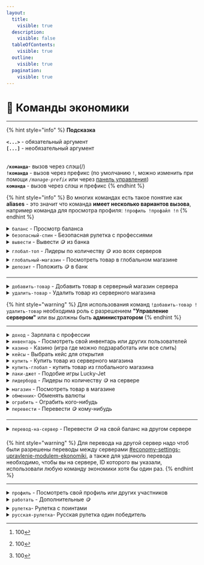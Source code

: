 ```yaml
---
layout:
  title:
    visible: true
  description:
    visible: false
  tableOfContents:
    visible: true
  outline:
    visible: true
  pagination:
    visible: true
---
```


# 💸 Команды экономики

***

{% hint style="info" %}
**Подсказка**

**`<...>`** - обязательный аргумент\
**`[...]`** - необязательный аргумент

\
**`/команда`**- вызов через слэш(/)\
**`!команда`** - вызов через префикс (по умолчанию `!`, можно изменить при помощи _`/manage-prefix`_ или через [панель управления](https://dash.rzx-bot.top))\
**`команда`** - вызов через слэш и префикс
{% endhint %}

{% hint style="info" %}
Во многих командах есть такое понятие как **aliases** - это значит что команда **имеет несколько вариантов вызова**, например команда для просмотра профиля: `!профиль !профайл !п`
{% endhint %}

<details>

<summary><code>баланс</code> - Просмотр баланса</summary>

**Использование:**\
`!баланс`

**Возможные варианты вызова команды:** \
`!б` `!баланс`

</details>

<details>

<summary><code>безопасный-спин</code> - Безопасная рулетка с профессиями</summary>

**Использование:**\
`!сфспин`

**Возможные варианты вызова команды:** \
`!сфс` `!сфспин`

_Можно использовать один раз в 30 минут_

</details>

<details>

<summary><code>вывести</code> - Вывести 🪙 из банка</summary>

**Использование:**\
`!вывод <сумма>`

`<сумма>` - Число больше нуля и меньше или равна вашему балансу



**Возможные варианты вызова команды:** \
`!в` `!вывести` `!вывод`

_\*Комиссия 2%_

</details>

<details>

<summary><code>глобал-топ</code> - Лидеры по количеству 🪙 изо всех серверов</summary>

**Использование:**\
`!глобал-топ`

**Возможные варианты вызова команды:** \
`!гтоп` `!глобал-топ`

</details>

<details>

<summary><code>глобальный-магазин</code> - Посмотреть товар в глобальном магазине</summary>

**Использование:**\
`!гмагазин`

**Возможные варианты вызова команды:** \
`!гмагазик` `!гмагаз` `!гмагазин`

</details>

<details>

<summary><code>депозит</code> - Положить 🪙 в банк</summary>

**Использование:**\
`!депозит <сумма>`

`<сумма>` - Число больше нуля и меньше или равна вашему балансу



**Возможные варианты вызова команды:** \
`!д`

_\*Комиссия 4%_

</details>

***

<details>

<summary><code>добавить-товар</code> - Добавить товар в серверный магазин сервера</summary>

**Использование:**\
`!добавить-товар <название> <редкость> <артикул> <цена> <количество> <описание>`

`<название>` - Строка, может включать в себя как числа, так и буквы (без пробелов, если используете команду через префикс)

`<редкость>` - Строка, может включать в себя как числа, так и буквы (без пробелов, если используете команду через префикс)

`<артикул>` - Строка, может включать в себя как числа, так и буквы (без пробелов, если используете команду через префикс)

`<цена>` - Число

`<количество>` - Число

`<описание>` - Строка, может включать в себя как числа, так и буквы (без пробелов, если используете команду через префикс)



**Пример:**\
`!добавить-товар Чашечка-чая ✨ 001 1000 10 Чаек от Ехидны`

<img src="../.gitbook/assets/add-item_example.png" alt="" data-size="original">

</details>

<details>

<summary><code>удалить-товар</code> - Удалить товар из серверного магазина</summary>

**Использование:**\
`!удалить-товар <артикул>`

`<артикул>` - Строка, может включать в себя как числа, так и буквы (без пробелов, если используете команду через префикс)



**Пример:**\
`!удалить-товар 001`

</details>

{% hint style="warning" %}
Для использования команд `!добавить-товар !удалить-товар` необходима роль с разрешением **"Управление сервером"** или вы должны быть **администратором**
{% endhint %}

***

<details>

<summary><code>доход</code> - Зарплата с профессии</summary>

**Использование:**\
`!доход`

**Возможные варианты вызова команды:** \
`!зарплата` `!деньга` `!доход`

</details>

<details>

<summary><code>инвентарь</code> - Посмотреть свой инвентарь или других пользователей</summary>

**Использование:**\
`!инвентарь` или `!инвентарь <участник>`

`<участник>` - Упоминание или ID участника сервера (Необходимо чтобы участник использовал любую команду экономики хотя бы один раз)



**Возможные варианты вызова команды:**\
&#x20;`!и` `!инвентарь` `!инвент`

</details>

<details>

<summary><code>казино</code> - Казино (игра где можно подзаработать или все слить)</summary>

**Использование:**\
`!казик <ставка> <место>`

`<ставка>` - Число больше сотни[^1] и меньше или равна вашему балансу (Максимальная ставка - 50 000 000)

`<место>`: \
\- \[1-12, 13-24, 25-36] - `<ставка> × 3`;\
\- \[1-18, 19-36, четное, нечетное] - `<ставка> × 2`



**Возможные варианты вызова команды:** \
`!к` `!казино` `!казик`

**Пример:**\
`!казик 1000 13-24`

</details>

<details>

<summary><code>кейсы</code> - Выбрать кейс для открытия</summary>

**Использование:**\
`!кейсы`

**Возможные варианты вызова команды:** \
`!кейсы` `!кейс`

**Пример:**\
`!кейсы`

<img src="../.gitbook/assets/cases_example.png" alt="" data-size="original">

</details>

<details>

<summary><code>купить</code> - Купить товар из серверного магазина</summary>

**Использование:**\
`!купить <артикул>`

`<артикул>` - Строка, может включать в себя как числа, так и буквы (без пробелов, если используете команду через префикс)



**Пример:**\
`!купить 001`

</details>

<details>

<summary><code>купить-глобал</code> - купить товар из глобального магазина</summary>

**Использование:**\
`!гкупить <артикул>`

`<артикул>` - Строка, может включать в себя как числа, так и буквы (без пробелов, если используете команду через префикс)



**Возможные варианты вызова команды:** \
**`!гкупить`** **`!купить-глобал`**

**Пример:**\
`!гкупить 2`

</details>

<details>

<summary><code>лаки-джет</code> - Подобие игры Lucky-Jet</summary>

**Использование:**\
`!лаки-джет <ставка>`

`<ставка>` - Число больше сотни[^2] и меньше или равна вашему балансу (Максимальная ставка - 50 000 000)

**Возможные варианты вызова команды:** \
`!лк` `!лаки-джет`

**Пример:**\
`!лаки-джет 50000`

</details>

<details>

<summary><code>лидерборд</code> - Лидеры по количеству 🪙 на сервере</summary>

**Использование:**\
`!топ`

**Возможные варианты вызова команды:** \
`!лидерборд` `!лидеры` `!топ`

</details>

<details>

<summary><code>магазин</code> - Посмотреть товар в магазине</summary>

**Использование:**\
`!магазин`

**Возможные варианты вызова команды:** \
`!магазик` `!магаз` `!магазин`

</details>

<details>

<summary><code>обменник</code>- Обменять валюты </summary>

**Использование:**\
`!обменять <coin/s.point> <количество> <s.point/u.point>`\
**Толкование:** _обменять какое-то `количество`_ _`coin или s.point` в_ _`s.point или u.point`_

**Возможные варианты вызова команды:** `!обменник` `!обмен` `!обменять`

**Пример:**\
`!обменять coin 1000000 s.point`\
**Толкование:** _обменять 100000 coin в s.point_

</details>

<details>

<summary><code>ограбить</code> - Ограбить кого-нибудь</summary>

**Использование:**\
`!ограбить <цель>`

`<цель>` - Упоминание или ID участника сервера (Необходимо чтобы участник использовал любую команду экономики хотя бы один раз)



**Возможные варианты вызова команды:**\
`!грабануть` `!грабить` `!ограблить` `!ограбить`

**Пример:**\
`!ограбить @neviz_`

_\*Можно использовать один раз в 30 минут_

</details>

<details>

<summary><code>перевести</code> - Перевести 🪙 кому-нибудь</summary>

**Использование:**\
`!перевести <получатель> <сумма>`

`<получатель>` - Упоминание или ID участника сервера (Участник должен использовать любую команду экономики хотя бы один раз)

`<сумма>` - Число больше нуля и меньше или равна вашему балансу



**Возможные варианты вызова команды:** \
`!перевод` `!перевести`

**Пример:**\
`!перевести @retrilzzy 5000`

_\*Комиссия 10%_

</details>

***

<details>

<summary><code>перевод-на-сервер</code> - Перевести 🪙 на свой баланс на другом сервере</summary>

**Использование:**\
`!серв-перевод <сумма> <ID сервера>`

`<сумма>` - Число больше нуля и меньше или равна вашему балансу

`<ID сервера>` - ID сервера (Для удачного перевода необходимо, чтобы вы на сервере, ID которого вы указали, использовали любую команду экономики хотя бы один раз)



**Возможные варианты вызова команды:** \
`!серв-перевести` `!перевод-на-сервер`

**Пример:**\
`!серв-перевод 7777 123456789`

_\*Комиссия 30%_\
\*_Можно использовать один раз в 60 минут_

</details>

{% hint style="warning" %}
Для перевода на другой сервер надо чтоб были разрешены переводы между серверами [#economy-settings-upravlenie-modulem-ekonomiki](general.md#economy-settings-upravlenie-modulem-ekonomiki "mention"), а также для удачного перевода необходимо, чтобы вы на сервере, ID которого вы указали, использовали любую команду экономики хотя бы один раз.
{% endhint %}

***

<details>

<summary><code>профиль</code> - Посмотреть свой профиль или других участников</summary>

**Использование:**\
`!профиль` или `!профиль <участник>`

`<участник>` - Упоминание или ID участника сервера (Необходимо чтобы участник использовал любую команду экономики хотя бы один раз)



**Возможные варианты вызова команды:**\
&#x20;`!п` `!профайл` `!профиль`

</details>

<details>

<summary><code>работать</code> - Дополнительные 🪙</summary>

**Использование:**\
`!работать`

**Возможные варианты вызова команды:** \
`!работа` `!пахать` `!работать`

</details>

<details>

<summary><code>рулетка</code>- Рулетка с поинтами</summary>

**Использование:**\
`!рулетка <тип>`

`<тип>` - _Бесплатная_ или _Платная (_Стоимость платной - 100 000🪙)

**Возможные варианты вызова команды:** \
`!р` `!крутилка` `!рулетка`

**Пример:**\
`!рулетка бесплатная`

</details>

<details>

<summary><code>русская-рулетка</code>- Русская рулетка один победитель</summary>

**Использование:**\
`!русская-рулетка <сумма>`

`<сумма>` - Число больше сотни[^3] и меньше или равна вашему балансу



**Возможные варианты вызова команды:**\
&#x20;`!р-р` `!русская-рулетка`

**Пример:**\
`!русская-рулетка 4000`

</details>

[^1]: 100

[^2]: 100

[^3]: 100
